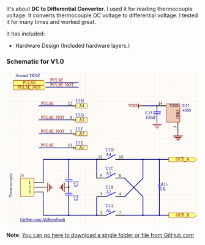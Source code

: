 It's about **DC to Differential Converter**. I used it for reading thermocouple voltage. It converts thermocouple DC voltage to differential voltage. I tested it for many times and worked great.

It has included:
- Hardware Design (Included hardware layers.)

### Schematic for V1.0
![Converter_DC to Differential](https://github.com/AliRezaJoodi/Electronic-Modules/blob/main/Converter_DC%20to%20Differential/Hardware%20Design/V1.0.png?raw=true)

**Note**: [You can go here to download a single folder or file from GitHub.com](https://minhaskamal.github.io/DownGit/#/home)
